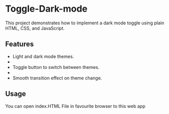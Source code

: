 # Toggle-Dark-mode

This project demonstrates how to implement a dark mode toggle using plain HTML, CSS, and JavaScript.

## Features

- Light and dark mode themes.
- 
- Toggle button to switch between themes.
- 
- Smooth transition effect on theme change.

## Usage

You can open  index.HTML File in favourite browser to this web app
